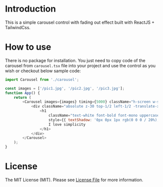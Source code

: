 # Introduction

This is a simple carousel control with fading out effect built with ReactJS + TailwindCss.

# How to use

There is no package for installation. You just need to copy code of the carousel from `carousel.tsx` file into your project and use the control as you wish or checkout below sample code:

```js
import Carousel from './carousel';

const images = ['/pic1.jpg', '/pic2.jpg', '/pic3.jpg'];
function App() {
    return (
        <Carousel images={images} timing={5000} className="h-screen w-screen">
            <div className="absolute z-30 top-1/2 left-1/2 -translate-x-1/2 -translate-y-1/2">
                <h1
                    className="text-white font-bold font-mono uppercase text-5xl"
                    style={{ textShadow: '0px 0px 1px rgb(0 0 0 / 20%), 0px 0px 1px rgb(1 0 5 / 10%)' }}>
                    I love simplicity
                </h1>
            </div>
        </Carousel>
    );
}
```

# License

The MIT License (MIT). Please see [License File](https://github.com/vespaiach/carousel-tailwindcss/blob/main/LICENSE) for more information.